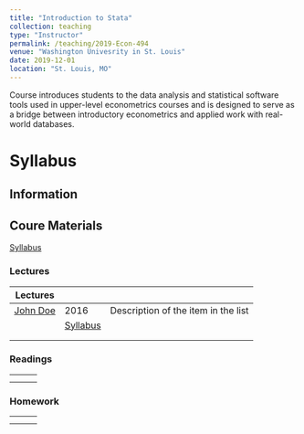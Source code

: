 ```yaml
---
title: "Introduction to Stata"
collection: teaching
type: "Instructor"
permalink: /teaching/2019-Econ-494
venue: "Washington Univesrity in St. Louis"
date: 2019-12-01
location: "St. Louis, MO"
---
```


Course introduces students to the data analysis and statistical software tools used in upper-level econometrics courses and is designed to serve as a bridge between introductory econometrics and applied work with real-world databases.

Syllabus
======

Information
------

## Coure Materials
[Syllabus](http://zdinakmg.github.io/files/494/econ-494-syllabus-fl2019.pdf) 

### Lectures

|  Lectures        |        |                                                              |
| --------         | ------ | ------------------------------------------------------------ |
| [John Doe](#)    | 2016   | Description of the item in the list                          |
|                  | [Syllabus](http://zdinakmg.github.io/files/494/econ-494-syllabus-fl2019.pdf)| |
| | |
|                  |        |                                                              |

### Readings

|                  |        |                                                              |
| --------         | ------ | ------------------------------------------------------------ |
|                  |        |                                                              |
|                  |        |                                                              |

### Homework

|                  |        |                                                              |
| --------         | ------ | ------------------------------------------------------------ |
|                  |        |                                                              |
|                  |        |                                                              |




